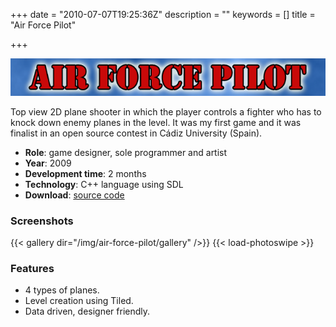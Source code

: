 +++
date = "2010-07-07T19:25:36Z"
description = ""
keywords = []
title = "Air Force Pilot"

+++

![](/img/air-force-pilot/airforcepilot-banner.png "airforcepilot-banner")

Top view 2D plane shooter in which the player controls a fighter who has to knock down enemy planes in the level. It was my first game and it was finalist in an open source contest in Cádiz University (Spain).

* **Role**: game designer, sole programmer and artist
* **Year**: 2009
* **Development time**: 2 months
* **Technology**: C++ language using SDL
* **Download**: [source code](https://github.com/dsaltares/air-force-pilot)

### Screenshots

{{< gallery dir="/img/air-force-pilot/gallery" />}}
{{< load-photoswipe >}}


### Features

* 4 types of planes.
* Level creation using Tiled.
* Data driven, designer friendly.
